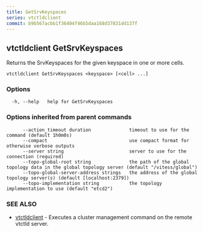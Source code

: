 ```yaml
---
title: GetSrvKeyspaces
series: vtctldclient
commit: b9b567acbb1f36404f46b5daa168d37831dd137f
---
```

## vtctldclient GetSrvKeyspaces

Returns the SrvKeyspaces for the given keyspace in one or more cells.

```
vtctldclient GetSrvKeyspaces <keyspace> [<cell> ...]
```

### Options

```
  -h, --help   help for GetSrvKeyspaces
```

### Options inherited from parent commands

```
      --action_timeout duration              timeout to use for the command (default 1h0m0s)
      --compact                              use compact format for otherwise verbose outputs
      --server string                        server to use for the connection (required)
      --topo-global-root string              the path of the global topology data in the global topology server (default "/vitess/global")
      --topo-global-server-address strings   the address of the global topology server(s) (default [localhost:2379])
      --topo-implementation string           the topology implementation to use (default "etcd2")
```

### SEE ALSO

* [vtctldclient](../)	 - Executes a cluster management command on the remote vtctld server.

